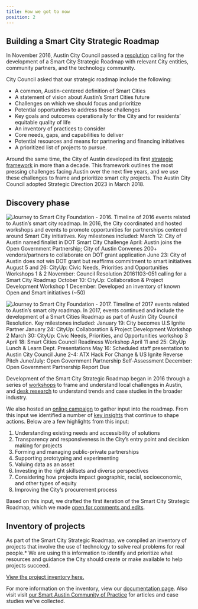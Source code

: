 ```yaml
---
title: How we got to now
position: 2
---
```


## Building a Smart City Strategic Roadmap

In November 2016, Austin City Council passed a [resolution](https://smartaustin.bloomfire.com/posts/1327070-city-of-austin-moving-forward-with-a-smart-cities-strategic-roadmap) calling for the development of a Smart City Strategic Roadmap with relevant City entities, community partners, and the technology community.

City Council asked that our strategic roadmap include the following:

* A common, Austin-centered definition of Smart Cities
* A statement of vision about Austin’s Smart Cities future
* Challenges on which we should focus and prioritize
* Potential opportunities to address those challenges
* Key goals and outcomes operationally for the City and for residents’ equitable quality of life
* An inventory of practices to consider
* Core needs, gaps, and capabilities to deliver
* Potential resources and means for partnering and financing initiatives
* A prioritized list of projects to pursue.

Around the same time, the City of Austin developed its first [strategic framework](https://austinstrategicplan.bloomfire.com/posts/3222339-strategic-direction-2023-final-adopted-3-8-18) in more than a decade. This framework outlines the most pressing challenges facing Austin over the next five years, and we use these challenges to frame and prioritize smart city projects. The Austin City Council adopted Strategic Direction 2023 in March 2018.  

## Discovery phase

![Journey to Smart City Foundation - 2016. Timeline of 2016 events related to Austin’s smart city roadmap. In 2016, the City coordinated and hosted workshops and events to promote opportunities for partnerships centered around Smart City initiatives. Key milestones included:
March 12: City of Austin named finalist in DOT Smart City Challenge
April: Austin joins the Open Government Partnership; City of Austin Convenes 200+ vendors/partners to collaborate on DOT grant application
June 23: City of Austin does not win DOT grant but reaffirms commitment to smart initiatives
August 5 and 26: CityUp: Civic Needs, Priorities and Opportunities Workshops 1 & 2
November: Council Resolution 20161103-051 calling for a Smart City Roadmap
October 10: CityUp: Collaboration & Project Development Workshop 1
December: Developed an inventory of known Open and Smart initiatives (~50)](/assets/img/projects/smart-city/Journey%20to%20Smart%20City%20Foundation%20-%202016.png)

![Journey to Smart City Foundation - 2017. Timeline of 2017 events related to Austin’s smart city roadmap. In 2017, events continued and include the development of a Smart Cities Roadmap as part of Austin City Council Resolution. Key milestones included:
January 19: City becomes U.S Ignite Partner
January 24: CityUp: Collaboration & Project Development Workshop 2
March 30: CityUp: Civic Needs, Priorities, and Opportunities workshop 3
April 18: Smart Cities Council Readiness Workshop
April 11 and 25: CityUp Lunch & Learn Dept. Presentations
May 16: Scheduled staff presentation to Austin City Council
June 2-4: ATX Hack For Change & US Ignite Reverse Pitch
June/July: Open Government Partnership Self-Assessment
December: Open Government Partnership Report Due](/assets/img/projects/smart-city/Journey%20to%20Smart%20City%20Foundation%20-%202017.png)

Development of the Smart City Strategic Roadmap began in 2016 through a series of [workshops](https://twitter.com/kerry_atx/timelines/865580534885343232?ref_src=twsrc%5Etfw&ref_url=http%3A%2F%2Fprojects.austintexas.io%2Fprojects%2Fsmart-city%2Froadmap%2Fcreation%2F) to frame and understand local challenges in Austin, and [desk research](https://smartaustin.bloomfire.com/) to understand trends and case studies in the broader industry. 

We also hosted an [online campaign](http://insights.austintexas.gov/Austin/1001/answers) to gather input into the roadmap. From this input we identified a number of [key insights](http://insights.austintexas.gov/Austin/1001/answers) that continue to shape actions. Below are a few highlights from this input:

1. Understanding existing needs and accessibility of solutions
2. Transparency and responsiveness in the City’s entry point and decision making for projects
3. Forming and managing public-private partnerships
4. Supporting prototyping and experimenting
5. Valuing data as an asset
6. Investing in the right skillsets and diverse perspectives
7. Considering how projects impact geographic, racial, socioeconomic, and other types of equity
8. Improving the City’s procurement process

Based on this input, we drafted the first iteration of the Smart City Strategic Roadmap, which we made [open for comments and edits](https://docs.google.com/document/d/10AI9v6OEQQjMNN_CSlUqIsEQrUOLJckueyJaN0LXa9Y/edit). 

## Inventory of projects

As part of the Smart City Strategic Roadmap, we compiled an inventory of projects that involve the use of technology to solve real problems for real people.\* We are using this information to identify and prioritize what resources and guidance the City should create or make available to help projects succeed.

[View the project inventory here.](https://airtable.com/embed/shrw1eaApYvCI2fbE/tbluO6vp5XB2GwYk4/viwPqpeM7kQ69dSC5)

For more information on the inventory, view our [documentation page](https://opengovpartnership.bloomfire.com/posts/1365870). Also visit visit [our Smart Austin Community of Practice](https://smartaustin.bloomfire.com/) for articles and case studies we've collected.

